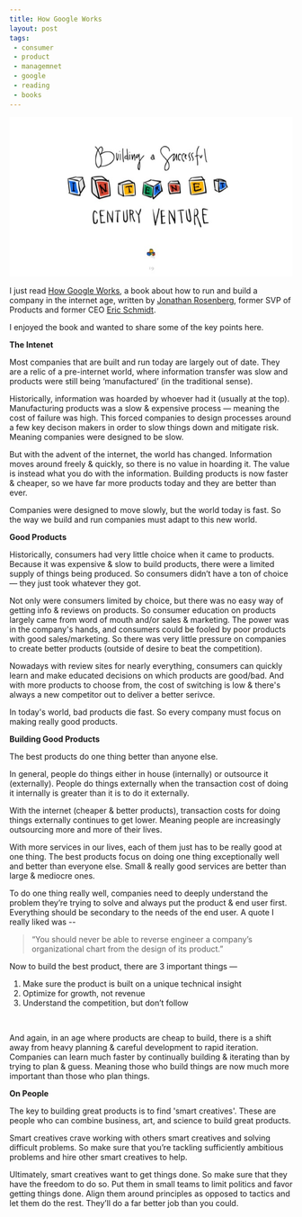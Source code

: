 ```yaml
---
title: How Google Works
layout: post
tags:
 - consumer
 - product
 - managemnet
 - google
 - reading
 - books
---
```


![how-google-works](/images/how-google-works-2.jpg)

I just read [How Google Works](http://www.amazon.com/How-Google-Works-Eric-Schmidt/dp/1455582344), a book about how to run and build a company in the internet age, written by [Jonathan Rosenberg](https://twitter.com/jjrosenberg), former SVP of Products and former CEO [Eric Schmidt](https://twitter.com/ericschmidt).

I enjoyed the book and wanted to share some of the key points here. 

__The Intenet__

Most companies that are built and run today are largely out of date. They are a relic of a pre-internet world, where information transfer was slow and products were still being ‘manufactured’ (in the traditional sense). 

Historically, information was hoarded by whoever had it (usually at the top). Manufacturing products was a slow & expensive process — meaning the cost of failure was high. This forced companies to design processes around a few key decison makers in order to slow things down and mitigate risk. Meaning companies were designed to be slow.

But with the advent of the internet, the world has changed. Information moves around freely & quickly, so there is no value in hoarding it. The value is instead what you do with the information. Building products is now faster & cheaper, so we have far more products today and they are better than ever.

Companies were designed to move slowly, but the world today is fast. So the way we build and run companies must adapt to this new world. 

__Good Products__

Historically, consumers had very little choice when it came to products. Because it was expensive & slow to build products, there were a limited supply of things being produced. So consumers didn’t have a ton of choice — they just took whatever they got. 

Not only were consumers limited by choice, but there was no easy way of getting info & reviews on products. So consumer education on products largely came from word of mouth and/or sales & marketing. The power was in the company's hands, and consumers could be fooled by poor products with good sales/marketing. So there was very little pressure on companies to create better products (outside of desire to beat the competition). 

Nowadays with review sites for nearly everything, consumers can quickly learn and make educated decisions on which products are good/bad. And with more products to choose from, the cost of switching is low & there's always a new competitor out to deliver a better serivce. 

In today's world, bad products die fast. So every company must focus on making really good products. 

__Building Good Products__

The best products do one thing better than anyone else. 

In general, people do things either in house (internally) or outsource it (externally). People do things externally when the transaction cost of doing it internally is greater than it is to do it externally. 

With the internet (cheaper & better products), transaction costs for doing things externally continues to get lower. Meaning people are increasingly outsourcing more and more of their lives.

With more services in our lives, each of them just has to be really good at one thing. The best products focus on doing one thing exceptionally well and better than everyone else. Small & really good services are better than large & mediocre ones. 

To do one thing really well, companies need to deeply understand the problem they’re trying to solve and always put the product & end user first. Everything should be secondary to the needs of the end user. A quote I really liked was -- 

> “You should never be able to reverse engineer a company’s organizational chart from the design of its product.”

Now to build the best product, there are 3 important things —

1. Make sure the product is built on a unique technical insight
2. Optimize for growth, not revenue
3. Understand the competition, but don’t follow

<br>

And again, in an age where products are cheap to build, there is a shift away from heavy planning & careful development to rapid iteration. Companies can learn much faster by continually building & iterating than by trying to plan & guess. Meaning those who build things are now much more important than those who plan things.

__On People__

The key to building great products is to find 'smart creatives'. These are people who can combine business, art, and science to build great products. 

Smart creatives crave working with others smart creatives and solving difficult problems. So make sure that you’re tackling sufficiently ambitious problems and hire other smart creatives to help.

Ultimately, smart creatives want to get things done. So make sure that they have the freedom to do so. Put them in small teams to limit politics and favor getting things done. Align them around principles as opposed to tactics and let them do the rest. They’ll do a far better job than you could.